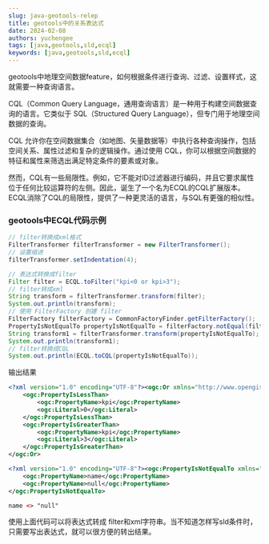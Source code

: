 ```yaml
---
slug: java-geotools-relep
title: geotools中的关系表达式
date: 2024-02-08
authors: yuchengee
tags: [java,geotools,sld,ecql]
keywords: [java,geotools,sld,ecql]
---
```

geotools中地理空间数据feature，如何根据条件进行查询、过滤、设置样式，这就需要一种查询语言。
<!--truncate-->
CQL（Common Query Language，通用查询语言）是一种用于构建空间数据查询的语言。它类似于 SQL（Structured Query Language），但专门用于地理空间数据的查询。

CQL 允许你在空间数据集合（如地图、矢量数据等）中执行各种查询操作，包括空间关系、属性过滤和复杂的逻辑操作。通过使用 CQL，你可以根据空间数据的特征和属性来筛选出满足特定条件的要素或对象。

然而，CQL有一些局限性。例如，它不能对ID过滤器进行编码，并且它要求属性位于任何比较运算符的左侧。因此，诞生了一个名为ECQL的CQL扩展版本。ECQL消除了CQL的局限性，提供了一种更灵活的语言，与SQL有更强的相似性。
 
### geotools中ECQL代码示例
```java title='encode' icon='logos:java'
// filter转换成xml格式
FilterTransformer filterTransformer = new FilterTransformer();
// 设置缩进
filterTransformer.setIndentation(4);

// 表达式转换成filter
Filter filter = ECQL.toFilter("kpi<0 or kpi>3");
// filter转成xml
String transform = filterTransformer.transform(filter);
System.out.println(transform);
// 使用 FilterFactory 创建 filter
FilterFactory filterFactory = CommonFactoryFinder.getFilterFactory();
PropertyIsNotEqualTo propertyIsNotEqualTo = filterFactory.notEqual(filterFactory.property("name"), filterFactory.property("null"));
String transform1 = filterTransformer.transform(propertyIsNotEqualTo);
System.out.println(transform1);
// filter转换成CQL
System.out.println(ECQL.toCQL(propertyIsNotEqualTo));
```

输出结果
```xml title='结果' icon='logos:xml'
<?xml version="1.0" encoding="UTF-8"?><ogc:Or xmlns="http://www.opengis.net/ogc" xmlns:ogc="http://www.opengis.net/ogc" xmlns:gml="http://www.opengis.net/gml">
    <ogc:PropertyIsLessThan>
        <ogc:PropertyName>kpi</ogc:PropertyName>
        <ogc:Literal>0</ogc:Literal>
    </ogc:PropertyIsLessThan>
    <ogc:PropertyIsGreaterThan>
        <ogc:PropertyName>kpi</ogc:PropertyName>
        <ogc:Literal>3</ogc:Literal>
    </ogc:PropertyIsGreaterThan>
</ogc:Or>

<?xml version="1.0" encoding="UTF-8"?><ogc:PropertyIsNotEqualTo xmlns="http://www.opengis.net/ogc" xmlns:ogc="http://www.opengis.net/ogc" xmlns:gml="http://www.opengis.net/gml">
    <ogc:PropertyName>name</ogc:PropertyName>
    <ogc:PropertyName>null</ogc:PropertyName>
</ogc:PropertyIsNotEqualTo>

name <> "null"
```

使用上面代码可以将表达式转成 filter和xml字符串。当不知道怎样写sld条件时，只需要写出表达式，就可以很方便的转出结果。
